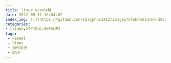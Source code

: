 ```yaml
---
title: linux udev详解
date: 2022-09-12 16:04:02
index_img: ![](https://github.com/sisyphus1212/images/blob/main/mk-2022-09-08-19-01-41.png?raw=true)
categories:
- [linux,网卡驱动,操作系统]
tags:
 - kernel
 - linux
 - 操作系统
 - 驱动
---
```

